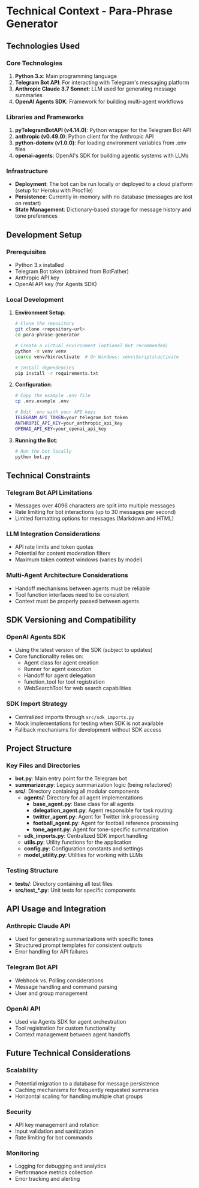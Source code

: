 # Technical Context - Para-Phrase Generator

## Technologies Used

### Core Technologies
1. **Python 3.x**: Main programming language
2. **Telegram Bot API**: For interacting with Telegram's messaging platform
3. **Anthropic Claude 3.7 Sonnet**: LLM used for generating message summaries
4. **OpenAI Agents SDK**: Framework for building multi-agent workflows

### Libraries and Frameworks
1. **pyTelegramBotAPI (v4.14.0)**: Python wrapper for the Telegram Bot API
2. **anthropic (v0.49.0)**: Python client for the Anthropic API
3. **python-dotenv (v1.0.0)**: For loading environment variables from .env files
4. **openai-agents**: OpenAI's SDK for building agentic systems with LLMs

### Infrastructure
- **Deployment**: The bot can be run locally or deployed to a cloud platform (setup for Heroku with Procfile)
- **Persistence**: Currently in-memory with no database (messages are lost on restart)
- **State Management**: Dictionary-based storage for message history and tone preferences

## Development Setup

### Prerequisites
- Python 3.x installed
- Telegram Bot token (obtained from BotFather)
- Anthropic API key
- OpenAI API key (for Agents SDK)

### Local Development
1. **Environment Setup**:
   ```bash
   # Clone the repository
   git clone <repository-url>
   cd para-phrase-generator
   
   # Create a virtual environment (optional but recommended)
   python -m venv venv
   source venv/bin/activate  # On Windows: venv\Scripts\activate
   
   # Install dependencies
   pip install -r requirements.txt
   ```

2. **Configuration**:
   ```bash
   # Copy the example .env file
   cp .env.example .env
   
   # Edit .env with your API keys
   TELEGRAM_API_TOKEN=your_telegram_bot_token
   ANTHROPIC_API_KEY=your_anthropic_api_key
   OPENAI_API_KEY=your_openai_api_key
   ```

3. **Running the Bot**:
   ```bash
   # Run the bot locally
   python bot.py
   ```

## Technical Constraints

### Telegram Bot API Limitations
- Messages over 4096 characters are split into multiple messages
- Rate limiting for bot interactions (up to 30 messages per second)
- Limited formatting options for messages (Markdown and HTML)

### LLM Integration Considerations
- API rate limits and token quotas
- Potential for content moderation filters
- Maximum token context windows (varies by model)

### Multi-Agent Architecture Considerations
- Handoff mechanisms between agents must be reliable
- Tool function interfaces need to be consistent
- Context must be properly passed between agents

## SDK Versioning and Compatibility

### OpenAI Agents SDK
- Using the latest version of the SDK (subject to updates)
- Core functionality relies on:
  - Agent class for agent creation
  - Runner for agent execution
  - Handoff for agent delegation
  - function_tool for tool registration
  - WebSearchTool for web search capabilities

### SDK Import Strategy
- Centralized imports through `src/sdk_imports.py`
- Mock implementations for testing when SDK is not available
- Fallback mechanisms for development without SDK access

## Project Structure

### Key Files and Directories
- **bot.py**: Main entry point for the Telegram bot
- **summarizer.py**: Legacy summarization logic (being refactored)
- **src/**: Directory containing all modular components
  - **agents/**: Directory for all agent implementations
    - **base_agent.py**: Base class for all agents
    - **delegation_agent.py**: Agent responsible for task routing
    - **twitter_agent.py**: Agent for Twitter link processing
    - **football_agent.py**: Agent for football reference processing
    - **tone_agent.py**: Agent for tone-specific summarization
  - **sdk_imports.py**: Centralized SDK import handling
  - **utils.py**: Utility functions for the application
  - **config.py**: Configuration constants and settings
  - **model_utility.py**: Utilities for working with LLMs

### Testing Structure
- **tests/**: Directory containing all test files
- **src/test_*.py**: Unit tests for specific components

## API Usage and Integration

### Anthropic Claude API
- Used for generating summarizations with specific tones
- Structured prompt templates for consistent outputs
- Error handling for API failures

### Telegram Bot API
- Webhook vs. Polling considerations
- Message handling and command parsing
- User and group management

### OpenAI API
- Used via Agents SDK for agent orchestration
- Tool registration for custom functionality
- Context management between agent handoffs

## Future Technical Considerations

### Scalability
- Potential migration to a database for message persistence
- Caching mechanisms for frequently requested summaries
- Horizontal scaling for handling multiple chat groups

### Security
- API key management and rotation
- Input validation and sanitization
- Rate limiting for bot commands

### Monitoring
- Logging for debugging and analytics
- Performance metrics collection
- Error tracking and alerting 